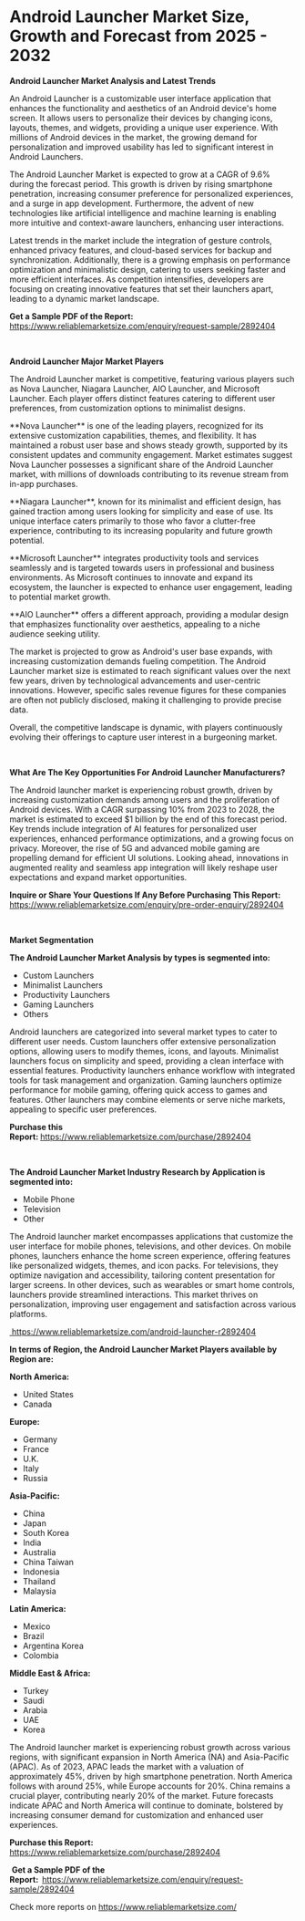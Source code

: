 <p><h1>Android Launcher Market Size, Growth and Forecast from 2025 - 2032</h1></p><p><strong>Android Launcher Market Analysis and Latest Trends</strong></p>
<p><p>An Android Launcher is a customizable user interface application that enhances the functionality and aesthetics of an Android device's home screen. It allows users to personalize their devices by changing icons, layouts, themes, and widgets, providing a unique user experience. With millions of Android devices in the market, the growing demand for personalization and improved usability has led to significant interest in Android Launchers.</p><p>The Android Launcher Market is expected to grow at a CAGR of 9.6% during the forecast period. This growth is driven by rising smartphone penetration, increasing consumer preference for personalized experiences, and a surge in app development. Furthermore, the advent of new technologies like artificial intelligence and machine learning is enabling more intuitive and context-aware launchers, enhancing user interactions.</p><p>Latest trends in the market include the integration of gesture controls, enhanced privacy features, and cloud-based services for backup and synchronization. Additionally, there is a growing emphasis on performance optimization and minimalistic design, catering to users seeking faster and more efficient interfaces. As competition intensifies, developers are focusing on creating innovative features that set their launchers apart, leading to a dynamic market landscape.</p></p>
<p><strong>Get a Sample PDF of the Report:&nbsp;</strong> <a href="https://www.reliablemarketsize.com/enquiry/request-sample/2892404?utm_campaign=2393&utm_medium=2&utm_source=Github&utm_content=ia&utm_term=15032025&utm_id=android-launcher">https://www.reliablemarketsize.com/enquiry/request-sample/2892404</a></p>
<p>&nbsp;</p>
<p><strong>Android Launcher Major Market Players</strong></p>
<p><p>The Android Launcher market is competitive, featuring various players such as Nova Launcher, Niagara Launcher, AIO Launcher, and Microsoft Launcher. Each player offers distinct features catering to different user preferences, from customization options to minimalist designs.</p><p>**Nova Launcher** is one of the leading players, recognized for its extensive customization capabilities, themes, and flexibility. It has maintained a robust user base and shows steady growth, supported by its consistent updates and community engagement. Market estimates suggest Nova Launcher possesses a significant share of the Android Launcher market, with millions of downloads contributing to its revenue stream from in-app purchases.</p><p>**Niagara Launcher**, known for its minimalist and efficient design, has gained traction among users looking for simplicity and ease of use. Its unique interface caters primarily to those who favor a clutter-free experience, contributing to its increasing popularity and future growth potential.</p><p>**Microsoft Launcher** integrates productivity tools and services seamlessly and is targeted towards users in professional and business environments. As Microsoft continues to innovate and expand its ecosystem, the launcher is expected to enhance user engagement, leading to potential market growth.</p><p>**AIO Launcher** offers a different approach, providing a modular design that emphasizes functionality over aesthetics, appealing to a niche audience seeking utility. </p><p>The market is projected to grow as Android's user base expands, with increasing customization demands fueling competition. The Android Launcher market size is estimated to reach significant values over the next few years, driven by technological advancements and user-centric innovations. However, specific sales revenue figures for these companies are often not publicly disclosed, making it challenging to provide precise data. </p><p>Overall, the competitive landscape is dynamic, with players continuously evolving their offerings to capture user interest in a burgeoning market.</p></p>
<p>&nbsp;</p>
<p><strong>What Are The Key Opportunities For Android Launcher Manufacturers?</strong></p>
<p><p>The Android launcher market is experiencing robust growth, driven by increasing customization demands among users and the proliferation of Android devices. With a CAGR surpassing 10% from 2023 to 2028, the market is estimated to exceed $1 billion by the end of this forecast period. Key trends include integration of AI features for personalized user experiences, enhanced performance optimizations, and a growing focus on privacy. Moreover, the rise of 5G and advanced mobile gaming are propelling demand for efficient UI solutions. Looking ahead, innovations in augmented reality and seamless app integration will likely reshape user expectations and expand market opportunities.</p></p>
<p><strong>Inquire or Share Your Questions If Any Before Purchasing This Report:</strong> <a href="https://www.reliablemarketsize.com/enquiry/pre-order-enquiry/2892404?utm_campaign=2393&utm_medium=2&utm_source=Github&utm_content=ia&utm_term=15032025&utm_id=android-launcher">https://www.reliablemarketsize.com/enquiry/pre-order-enquiry/2892404</a></p>
<p>&nbsp;</p>
<p><strong>Market Segmentation</strong></p>
<p><strong>The Android Launcher Market Analysis by types is segmented into:</strong></p>
<p><ul><li>Custom Launchers</li><li>Minimalist Launchers</li><li>Productivity Launchers</li><li>Gaming Launchers</li><li>Others</li></ul></p>
<p><p>Android launchers are categorized into several market types to cater to different user needs. Custom launchers offer extensive personalization options, allowing users to modify themes, icons, and layouts. Minimalist launchers focus on simplicity and speed, providing a clean interface with essential features. Productivity launchers enhance workflow with integrated tools for task management and organization. Gaming launchers optimize performance for mobile gaming, offering quick access to games and features. Other launchers may combine elements or serve niche markets, appealing to specific user preferences.</p></p>
<p><strong>Purchase this Report:&nbsp;</strong><a href="https://www.reliablemarketsize.com/purchase/2892404?utm_campaign=2393&utm_medium=2&utm_source=Github&utm_content=ia&utm_term=15032025&utm_id=android-launcher">https://www.reliablemarketsize.com/purchase/2892404</a></p>
<p>&nbsp;</p>
<p><strong>The Android Launcher Market Industry Research by Application is segmented into:</strong></p>
<p><ul><li>Mobile Phone</li><li>Television</li><li>Other</li></ul></p>
<p><p>The Android launcher market encompasses applications that customize the user interface for mobile phones, televisions, and other devices. On mobile phones, launchers enhance the home screen experience, offering features like personalized widgets, themes, and icon packs. For televisions, they optimize navigation and accessibility, tailoring content presentation for larger screens. In other devices, such as wearables or smart home controls, launchers provide streamlined interactions. This market thrives on personalization, improving user engagement and satisfaction across various platforms.</p></p>
<p><a href="https://www.reliablemarketsize.com/android-launcher-r2892404?utm_campaign=2393&utm_medium=2&utm_source=Github&utm_content=ia&utm_term=15032025&utm_id=android-launcher">&nbsp;https://www.reliablemarketsize.com/android-launcher-r2892404</a></p>
<p><strong>In terms of Region, the Android Launcher Market Players available by Region are:</strong></p>
<p>
    <p> <strong> North America: </strong>
        <ul>
            <li>United States</li>
            <li>Canada</li>
        </ul>
        </p> 
    <p> <strong> Europe: </strong>
        <ul>
            <li>Germany</li>
            <li>France</li>
            <li>U.K.</li>
            <li>Italy</li>
            <li>Russia</li>
        </ul>
        </p> 
    <p> <strong> Asia-Pacific: </strong>
        <ul>
            <li>China</li>
            <li>Japan</li>
            <li>South Korea</li>
            <li>India</li>
            <li>Australia</li>
            <li>China Taiwan</li>
            <li>Indonesia</li>
            <li>Thailand</li>
            <li>Malaysia</li>
        </ul>
        </p> 
    <p> <strong> Latin America: </strong>
        <ul>
            <li>Mexico</li>
            <li>Brazil</li>
            <li>Argentina Korea</li>
            <li>Colombia</li>
        </ul>
        </p> 
    <p> <strong> Middle East & Africa: </strong>
        <ul>
            <li>Turkey</li>
            <li>Saudi</li>
            <li>Arabia</li>
            <li>UAE</li>
            <li>Korea</li>
        </ul>
    </p>
    </p>
<p><p>The Android launcher market is experiencing robust growth across various regions, with significant expansion in North America (NA) and Asia-Pacific (APAC). As of 2023, APAC leads the market with a valuation of approximately 45%, driven by high smartphone penetration. North America follows with around 25%, while Europe accounts for 20%. China remains a crucial player, contributing nearly 20% of the market. Future forecasts indicate APAC and North America will continue to dominate, bolstered by increasing consumer demand for customization and enhanced user experiences.</p></p>
<p><strong>Purchase this Report: </strong><a href="https://www.reliablemarketsize.com/purchase/2892404?utm_campaign=2393&utm_medium=2&utm_source=Github&utm_content=ia&utm_term=15032025&utm_id=android-launcher">https://www.reliablemarketsize.com/purchase/2892404</a></p>
<p>&nbsp;<strong>Get a Sample PDF of the Report:&nbsp;&nbsp;</strong><a href="https://www.reliablemarketsize.com/enquiry/request-sample/2892404?utm_campaign=2393&utm_medium=2&utm_source=Github&utm_content=ia&utm_term=15032025&utm_id=android-launcher">https://www.reliablemarketsize.com/enquiry/request-sample/2892404</a></p>
<p><strong></strong></p>
<p>Check more reports on <a href="https://www.reliablemarketsize.com/?utm_campaign=2393&utm_medium=2&utm_source=Github&utm_content=ia&utm_term=15032025&utm_id=android-launcher">https://www.reliablemarketsize.com/</a></p>
